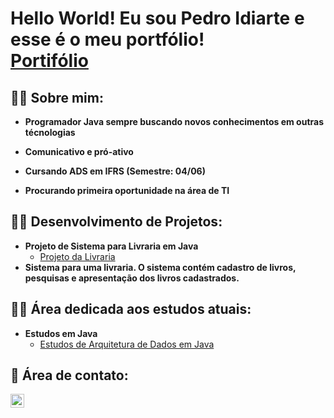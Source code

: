 <h1>Hello World! Eu sou Pedro Idiarte e esse é o meu portfólio!<br/> <a href="https://github.com/pedro-idiarte?tab=repositories">Portifólio</a>

<h2>👨‍💻 Sobre mim:</h2>

- <b>Programador Java sempre buscando novos conhecimentos em outras técnologias</b>

- <b>Comunicativo e pró-ativo</b>

- <b>Cursando ADS em IFRS (Semestre: 04/06)</b>

- <b>Procurando primeira oportunidade na área de TI</b>

<h2>👨‍💻 Desenvolvimento de Projetos:</h2>

- <b>Projeto de Sistema para Livraria em Java</b>
  - [Projeto da Livraria](https://github.com/pedro-idiarte/Projeto-Livraria)
- <b>Sistema para uma livraria. O sistema contém cadastro de livros, pesquisas e apresentação dos livros cadastrados.</b>


<h2>👨‍💻 Área dedicada aos estudos atuais:</h2>

- <b>Estudos em Java</b>
  - [Estudos de Arquitetura de Dados em Java](https://github.com/pedro-idiarte/estrutura-dados)


<h2> 🤳 Área de contato:</h2>


[<img align="left" alt="JoshMadakor | LinkedIn" width="22px" src="https://cdn.jsdelivr.net/npm/simple-icons@v3/icons/linkedin.svg" />][linkedin]

[linkedin]: https://www.linkedin.com/in/pedro-idiarte-a1651118a/

<!--

Here are some ideas to get you started:

- 🔭 I’m currently working on ...
- 🌱 I’m currently learning ...
- 👯 I’m looking to collaborate on ...
- 🤔 I’m looking for help with ...
- 💬 Ask me about ...
- 📫 How to reach me: ...
- 😄 Pronouns: ...
- ⚡ Fun fact: ...
-->
